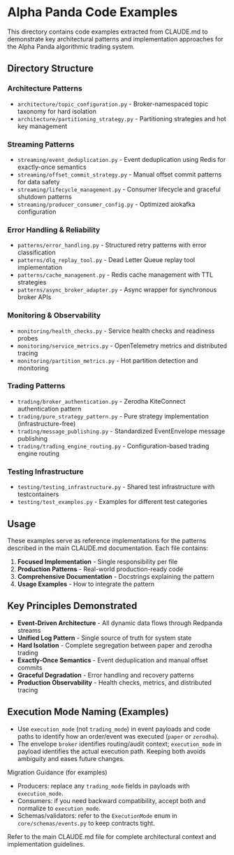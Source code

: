 # Alpha Panda Code Examples

This directory contains code examples extracted from CLAUDE.md to demonstrate key architectural patterns and implementation approaches for the Alpha Panda algorithmic trading system.

## Directory Structure

### Architecture Patterns
- `architecture/topic_configuration.py` - Broker-namespaced topic taxonomy for hard isolation
- `architecture/partitioning_strategy.py` - Partitioning strategies and hot key management

### Streaming Patterns  
- `streaming/event_deduplication.py` - Event deduplication using Redis for exactly-once semantics
- `streaming/offset_commit_strategy.py` - Manual offset commit patterns for data safety
- `streaming/lifecycle_management.py` - Consumer lifecycle and graceful shutdown patterns
- `streaming/producer_consumer_config.py` - Optimized aiokafka configuration

### Error Handling & Reliability
- `patterns/error_handling.py` - Structured retry patterns with error classification
- `patterns/dlq_replay_tool.py` - Dead Letter Queue replay tool implementation
- `patterns/cache_management.py` - Redis cache management with TTL strategies
- `patterns/async_broker_adapter.py` - Async wrapper for synchronous broker APIs

### Monitoring & Observability
- `monitoring/health_checks.py` - Service health checks and readiness probes
- `monitoring/service_metrics.py` - OpenTelemetry metrics and distributed tracing
- `monitoring/partition_metrics.py` - Hot partition detection and monitoring

### Trading Patterns
- `trading/broker_authentication.py` - Zerodha KiteConnect authentication pattern
- `trading/pure_strategy_pattern.py` - Pure strategy implementation (infrastructure-free)
- `trading/message_publishing.py` - Standardized EventEnvelope message publishing
- `trading/trading_engine_routing.py` - Configuration-based trading engine routing

### Testing Infrastructure
- `testing/testing_infrastructure.py` - Shared test infrastructure with testcontainers
- `testing/test_examples.py` - Examples for different test categories

## Usage

These examples serve as reference implementations for the patterns described in the main CLAUDE.md documentation. Each file contains:

1. **Focused Implementation** - Single responsibility per file
2. **Production Patterns** - Real-world production-ready code
3. **Comprehensive Documentation** - Docstrings explaining the pattern
4. **Usage Examples** - How to integrate the pattern

## Key Principles Demonstrated

- **Event-Driven Architecture** - All dynamic data flows through Redpanda streams
- **Unified Log Pattern** - Single source of truth for system state
- **Hard Isolation** - Complete segregation between paper and zerodha trading
- **Exactly-Once Semantics** - Event deduplication and manual offset commits
- **Graceful Degradation** - Error handling and recovery patterns
- **Production Observability** - Health checks, metrics, and distributed tracing

## Execution Mode Naming (Examples)

- Use `execution_mode` (not `trading_mode`) in event payloads and code paths to identify how an order/event was executed (`paper` or `zerodha`).
- The envelope `broker` identifies routing/audit context; `execution_mode` in payload identifies the actual execution path. Keeping both avoids ambiguity and eases future changes.

Migration Guidance (for examples)
- Producers: replace any `trading_mode` fields in payloads with `execution_mode`.
- Consumers: if you need backward compatibility, accept both and normalize to `execution_mode`.
- Schemas/validators: refer to the `ExecutionMode` enum in `core/schemas/events.py` to keep contracts tight.

Refer to the main CLAUDE.md file for complete architectural context and implementation guidelines.
